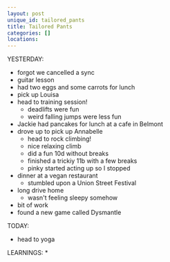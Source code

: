 ```yaml
---
layout: post
unique_id: tailored_pants
title: Tailored Pants
categories: []
locations: 
---
```


YESTERDAY:
* forgot we cancelled a sync
* guitar lesson
* had two eggs and some carrots for lunch
* pick up Louisa
* head to training session!
  * deadlifts were fun
  * weird falling jumps were less fun
* Jackie had pancakes for lunch at a cafe in Belmont
* drove up to pick up Annabelle
  * head to rock climbing!
  * nice relaxing climb
  * did a fun 10d without breaks
  * finished a trickiy 11b with a few breaks
  * pinky started acting up so I stopped
* dinner at a vegan restaurant
  * stumbled upon a Union Street Festival
* long drive home
  * wasn't feeling sleepy somehow
* bit of work
* found a new game called Dysmantle

TODAY:
* head to yoga

LEARNINGS:
* 
